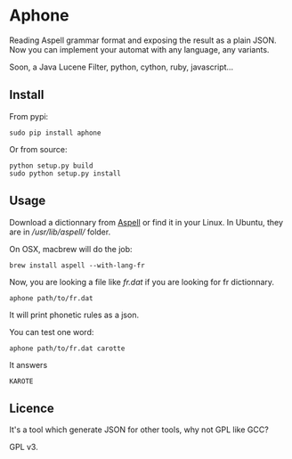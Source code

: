 Aphone
======

Reading Aspell grammar format and exposing the result as a plain JSON.
Now you can implement your automat with any language, any variants.

Soon, a Java Lucene Filter, python, cython, ruby, javascript…

Install
-------

From pypi:

    sudo pip install aphone

Or from source:

    python setup.py build
    sudo python setup.py install

Usage
-----

Download a dictionnary from [Aspell](ftp://ftp.gnu.org/gnu/aspell/dict/0index.html)
or find it in your Linux. In Ubuntu, they are in _/usr/lib/aspell/_ folder.

On OSX, macbrew will do the job:

    brew install aspell --with-lang-fr


Now, you are looking a file like _fr.dat_ if you are looking for fr dictionnary.

    aphone path/to/fr.dat

It will print phonetic rules as a json.

You can test one word:

    aphone path/to/fr.dat carotte

It answers

    KAROTE


Licence
-------

It's a tool which generate JSON for other tools, why not GPL like GCC?

GPL v3.
